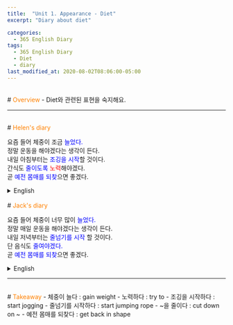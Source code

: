 ```yaml
---
title:  "Unit 1. Appearance - Diet"
excerpt: "Diary about diet"

categories:
  - 365 English Diary
tags:
  - 365 English Diary
  - Diet
  - diary
last_modified_at: 2020-08-02T08:06:00-05:00
---
```

<!--
%% color
%% 주황색 : <span style="color:#FF8000"></span>
%% 파란색 : <span style="color:#0000FF"></span>
%% 빨간색 : <span style="color:#FF0000"></span>
%% 초록색 : <span style="color:#00FF00"></span>
%% 보라색 : <span style="color:#9A2EFE"></span>
-->
<br>
# <span style="color:#FF8000">Overview</span>
- Diet와 관련된 표현을 숙지해요.  
  
----
<br>
# <span style="color:#FF8000">Helen's diary</span>
  
요즘 들어 체중이 조금 <span style="color:#0000FF">늘었다.</span>  
정말 운동을 해야겠다는 생각이 든다.  
내일 아침부터는 <span style="color:#0000FF">조깅을 시작</span>할 것이다.  
간식도 <span style="color:#0000FF">줄이도록</span> <span style="color:#FF0000">노력</span>해야겠다.  
곧 <span style="color:#0000FF">예전 몸매를 되찾</span>으면 좋겠다.  
  
<details>
<summary>English</summary>
<div markdown="1">
Recently, I<span style="color:#0000FF">'ve gained</span> some weight.  
I think I really should work out.  
I'll <span style="color:#0000FF">start jogging</span> from tomorrow morning.  
I'll also <span style="color:#FF0000">try to</span> <span style="color:#0000FF">cut down on</span> snacks.  
I hope to <span style="color:#0000FF">get back in shape</span> soon.  
</div>
</details>
<br>
# <span style="color:#FF8000">Jack's diary</span>
  
요즘 들어 체중이 너무 많이 <span style="color:#0000FF">늘었다.</span>  
정말 매일 운동을 해야겠다는 생각이 든다.  
내일 저녁부터는 <span style="color:#0000FF">줄넘기를 시작</span> 할 것이다.  
단 음식도 <span style="color:#0000FF">줄여야겠다.</span>    
곧  <span style="color:#0000FF">예전 몸매를 되찾</span>으면 좋겠다.  
  
<details>
<summary>English</summary>
<div markdown="1">
Recently, I<span style="color:#0000FF">'ve gained</span> too much weight.  
I think I really should exercise every day.  
I'll <span style="color:#0000FF">start jumping rope</span> from tomorrow evening.  
I'll also <span style="color:#FF0000">try to</span> <span style="color:#0000FF">cut down on</span> sweets.  
I hope to <span style="color:#0000FF">get back in shape</span> soon.  
</div>
</details>
  
----
<br>
# <span style="color:#FF8000">Takeaway</span>
- 체중이 늘다 : gain weight
- 노력하다 : try to
- 조깅을 시작하다 : start jogging
- 줄넘기를 시작하다 : start jumping rope
- ~을 줄이다 : cut down on ~
- 예전 몸매를 되찾다 : get back in shape


